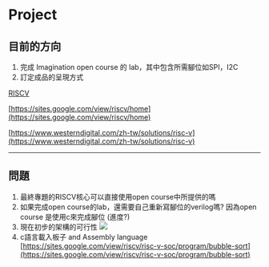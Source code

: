 # Project
## 目前的方向
1. 完成 Imagination open course 的 lab，其中包含所需腳位如SPI，I2C
2. 訂定成品的呈現方式

[RISCV](https://eprints.ucm.es/id/eprint/62106/1/DANIEL_LEON_GONZALEZ_DL_-_FPGA_Implementation_of_an_ad-hoc_RISC-V_SoC_for_Industrial_IoT__Graded__4286351_962908330.pdf)

[https://sites.google.com/view/riscv/home](https://sites.google.com/view/riscv/home)

[https://www.westerndigital.com/zh-tw/solutions/risc-v](https://www.westerndigital.com/zh-tw/solutions/risc-v)

---
## 問題
1. 最終專題的RISCV核心可以直接使用open course中所提供的嗎
2. 如果完成open course的lab，還需要自己重新寫腳位的verilog嗎? 因為open course 是使用c來完成腳位 (進度?)
3. 現在初步的架構的可行性
![](https://i.imgur.com/5BNKF0B.png)
4. c語言載入板子 and Assembly language 
[https://sites.google.com/view/riscv/risc-v-soc/program/bubble-sort](https://sites.google.com/view/riscv/risc-v-soc/program/bubble-sort)

